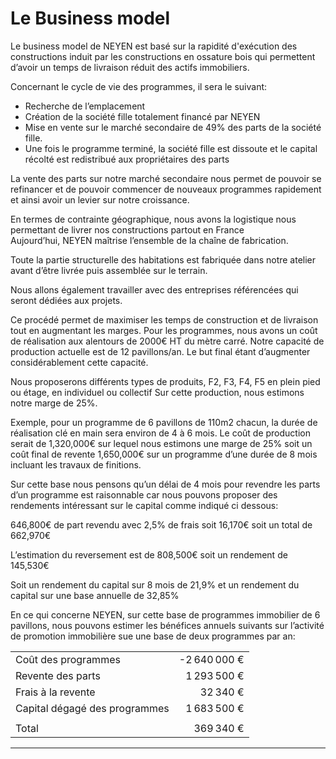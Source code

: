 # Le Business model 

Le business model de NEYEN est basé sur la rapidité d'exécution des constructions induit par les constructions en ossature bois qui permettent d’avoir un temps de livraison réduit des actifs immobiliers.

Concernant le cycle de vie des programmes, il sera le suivant:
- Recherche de l’emplacement
- Création de la société fille totalement financé par NEYEN
- Mise en vente sur le marché secondaire de 49% des parts de la société fille.
- Une fois le programme terminé, la société fille est dissoute et le capital récolté est redistribué aux propriétaires des parts

La vente des parts sur notre marché secondaire nous permet de pouvoir se refinancer et de pouvoir commencer de nouveaux programmes rapidement et ainsi avoir un levier sur notre croissance.

En termes de contrainte géographique, nous avons la logistique nous permettant de  livrer nos constructions partout en France  
Aujourd’hui, NEYEN maîtrise l’ensemble de la chaîne de fabrication.

Toute la partie structurelle des habitations est fabriquée dans notre atelier avant d’être livrée puis assemblée sur le terrain.

Nous allons également travailler avec des entreprises référencées qui seront dédiées aux projets.

Ce procédé permet de maximiser les temps de construction et de livraison tout en augmentant les marges.
Pour les programmes, nous avons un coût de réalisation aux alentours de 2000€ HT du mètre carré.
Notre capacité de production actuelle est de 12 pavillons/an. Le but final étant d’augmenter considérablement cette capacité.

Nous proposerons différents types de produits, F2, F3, F4, F5 en plein pied ou étage, en individuel ou collectif 
Sur cette production, nous estimons notre marge de 25%.

Exemple, pour un programme de 6 pavillons de 110m2 chacun, la durée de réalisation clé en main sera environ de 4 à 6 mois.
Le coût de production serait de 1,320,000€ sur lequel nous estimons une marge de 25% soit un coût final de revente 1,650,000€ sur un programme d’une durée de 8 mois incluant les travaux de finitions.

Sur cette base nous pensons qu’un délai de 4 mois pour revendre les parts d’un programme est raisonnable car nous pouvons proposer des rendements intéressant sur le capital comme indiqué ci dessous: 

646,800€ de part revendu avec 2,5% de frais soit 16,170€ soit un total de 662,970€

L’estimation du reversement est de 808,500€ soit un rendement de 145,530€

Soit un rendement du capital sur 8 mois de 21,9% et un rendement du capital sur une base annuelle de 32,85%


En ce qui concerne NEYEN, sur cette base de programmes immobilier de 6 pavillons, nous pouvons estimer les bénéfices annuels suivants sur l’activité de promotion immobilière sue une base de deux programmes par an:

|                               |              |
|-------------------------------|-------------:|
| Coût des programmes           | -2 640 000 € |
| Revente des parts             | 1 293 500 €  |
| Frais à la revente            | 32 340 €     |
| Capital dégagé des programmes | 1 683 500 €  |
|                               |              |
| Total                         | 369 340 €    |

---
